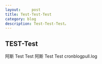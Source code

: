 ```yaml
---
layout:     post
title: Test-Test-Test
category: blog
description: Test-Test-Test。
---
```


## TEST-Test
阿斯
Test
Test
阿斯
Test
Test
cronblogpull.log
